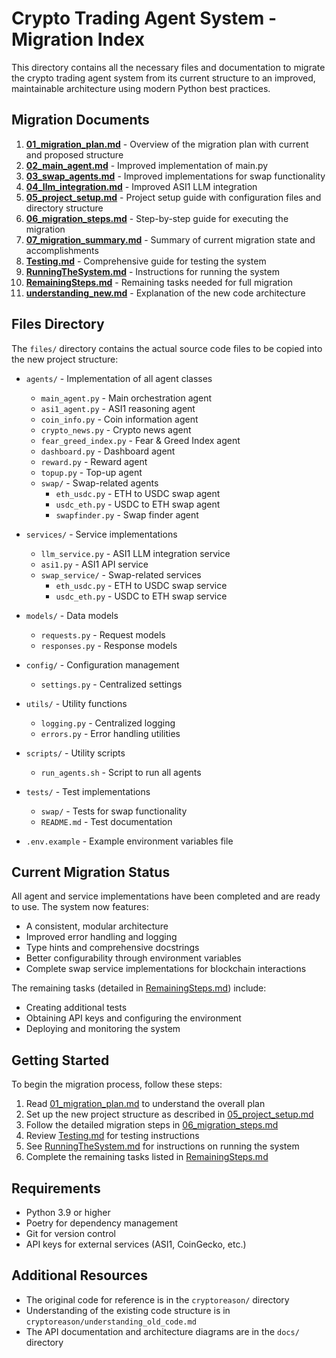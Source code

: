 # Crypto Trading Agent System - Migration Index

This directory contains all the necessary files and documentation to migrate the crypto trading agent system from its current structure to an improved, maintainable architecture using modern Python best practices.

## Migration Documents

1. **[01_migration_plan.md](01_migration_plan.md)** - Overview of the migration plan with current and proposed structure
2. **[02_main_agent.md](02_main_agent.md)** - Improved implementation of main.py
3. **[03_swap_agents.md](03_swap_agents.md)** - Improved implementations for swap functionality
4. **[04_llm_integration.md](04_llm_integration.md)** - Improved ASI1 LLM integration
5. **[05_project_setup.md](05_project_setup.md)** - Project setup guide with configuration files and directory structure
6. **[06_migration_steps.md](06_migration_steps.md)** - Step-by-step guide for executing the migration
7. **[07_migration_summary.md](07_migration_summary.md)** - Summary of current migration state and accomplishments
8. **[Testing.md](Testing.md)** - Comprehensive guide for testing the system
9. **[RunningTheSystem.md](RunningTheSystem.md)** - Instructions for running the system
10. **[RemainingSteps.md](RemainingSteps.md)** - Remaining tasks needed for full migration
11. **[understanding_new.md](understanding_new.md)** - Explanation of the new code architecture

## Files Directory

The `files/` directory contains the actual source code files to be copied into the new project structure:

- `agents/` - Implementation of all agent classes
  - `main_agent.py` - Main orchestration agent
  - `asi1_agent.py` - ASI1 reasoning agent
  - `coin_info.py` - Coin information agent
  - `crypto_news.py` - Crypto news agent
  - `fear_greed_index.py` - Fear & Greed Index agent
  - `dashboard.py` - Dashboard agent
  - `reward.py` - Reward agent
  - `topup.py` - Top-up agent
  - `swap/` - Swap-related agents
    - `eth_usdc.py` - ETH to USDC swap agent
    - `usdc_eth.py` - USDC to ETH swap agent
    - `swapfinder.py` - Swap finder agent

- `services/` - Service implementations
  - `llm_service.py` - ASI1 LLM integration service
  - `asi1.py` - ASI1 API service
  - `swap_service/` - Swap-related services
    - `eth_usdc.py` - ETH to USDC swap service
    - `usdc_eth.py` - USDC to ETH swap service

- `models/` - Data models
  - `requests.py` - Request models
  - `responses.py` - Response models

- `config/` - Configuration management
  - `settings.py` - Centralized settings

- `utils/` - Utility functions
  - `logging.py` - Centralized logging
  - `errors.py` - Error handling utilities

- `scripts/` - Utility scripts
  - `run_agents.sh` - Script to run all agents

- `tests/` - Test implementations
  - `swap/` - Tests for swap functionality
  - `README.md` - Test documentation

- `.env.example` - Example environment variables file

## Current Migration Status

All agent and service implementations have been completed and are ready to use. The system now features:

- A consistent, modular architecture
- Improved error handling and logging
- Type hints and comprehensive docstrings
- Better configurability through environment variables
- Complete swap service implementations for blockchain interactions

The remaining tasks (detailed in [RemainingSteps.md](RemainingSteps.md)) include:
- Creating additional tests
- Obtaining API keys and configuring the environment
- Deploying and monitoring the system

## Getting Started

To begin the migration process, follow these steps:

1. Read [01_migration_plan.md](01_migration_plan.md) to understand the overall plan
2. Set up the new project structure as described in [05_project_setup.md](05_project_setup.md)
3. Follow the detailed migration steps in [06_migration_steps.md](06_migration_steps.md)
4. Review [Testing.md](Testing.md) for testing instructions
5. See [RunningTheSystem.md](RunningTheSystem.md) for instructions on running the system
6. Complete the remaining tasks listed in [RemainingSteps.md](RemainingSteps.md)

## Requirements

- Python 3.9 or higher
- Poetry for dependency management
- Git for version control
- API keys for external services (ASI1, CoinGecko, etc.)

## Additional Resources

- The original code for reference is in the `cryptoreason/` directory
- Understanding of the existing code structure is in `cryptoreason/understanding_old_code.md`
- The API documentation and architecture diagrams are in the `docs/` directory 